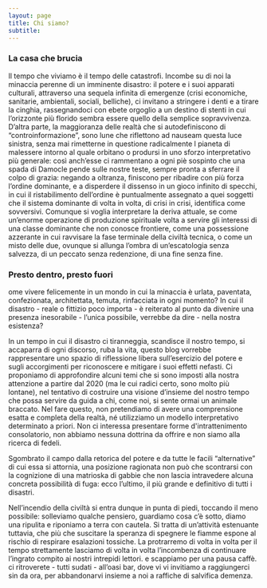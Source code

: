 ```yaml
---
layout: page
title: Chi siamo?
subtitle: 
---
```

### La casa che brucia
Il tempo che viviamo è il tempo delle catastrofi. Incombe su di noi la minaccia perenne di un imminente disastro: il potere e i suoi apparati culturali, attraverso una sequela infinita di emergenze (crisi economiche, sanitarie, ambientali, sociali, belliche), ci invitano a stringere i denti e a tirare la cinghia, rassegnandoci con ebete orgoglio a un destino di stenti in cui l’orizzonte più florido sembra essere quello della semplice sopravvivenza. 
D’altra parte, la maggioranza delle realtà che si autodefiniscono di “controinformazione”, sono lune che riflettono ad nauseam questa luce sinistra, senza mai rimetterne in questione radicalmente l pianeta di malessere intorno al quale orbitano o prodursi in uno sforzo interpretativo più generale: così anch’esse ci rammentano a ogni piè sospinto che una spada di Damocle pende sulle nostre teste, sempre pronta a sferrare il colpo di grazia: negando a oltranza, finiscono per ribadire con più forza l’ordine dominante, e a disperdere il dissenso in un gioco infinito di specchi, in cui il ristabilimento dell’ordine è puntualmente assegnato a quei soggetti che il sistema dominante di volta in volta, di crisi in crisi, identifica come sovversivi. 
Comunque si voglia interpretare la deriva attuale, se come un’enorme operazione di produzione spirituale volta a servire gli interessi di una classe dominante che non conosce frontiere, come una possessione azzerante in cui ravvisare la fase terminale della civiltà tecnica, o come un misto delle due, ovunque si allunga l’ombra di un’escatologia senza salvezza, di un peccato senza redenzione, di una fine senza fine. 

### Presto dentro, presto fuori
ome vivere felicemente in un mondo in cui la minaccia è urlata, paventata, confezionata, architettata, temuta, rinfacciata in ogni momento? In cui il disastro - reale o fittizio poco importa - è reiterato al punto da divenire una presenza inesorabile - l’unica possibile, verrebbe da dire - nella nostra esistenza? 





In un tempo in cui il disastro ci tiranneggia, scandisce il nostro tempo, si accaparra di ogni discorso, ruba la vita, questo blog vorrebbe rappresentare uno spazio di riflessione libera sull’esercizio del potere e sugli accorgimenti per riconoscere e mitigare i suoi effetti nefasti.
Ci proponiamo di approfondire alcuni temi che si sono imposti alla nostra attenzione a partire dal 2020 (ma le cui radici certo, sono molto più lontane), nel tentativo di costruire una visione d’insieme del nostro tempo che possa servire da guida a chi, come noi, si sente ormai un animale braccato. Nel fare questo, non pretendiamo di avere una comprensione esatta e completa della realtà, né utilizziamo un modello interpretativo determinato a priori. Non ci interessa presentare forme d'intrattenimento consolatorio, non abbiamo nessuna dottrina da offrire e non siamo alla ricerca di fedeli.

Sgombrato il campo dalla retorica del potere e da tutte le facili “alternative” di cui essa si attornia, una posizione ragionata non può che scontrarsi con la cognizione di una matrioska di gabbie che non lascia intravedere alcuna concreta possibilità di fuga: ecco l’ultimo, il più grande e definitivo di tutti i disastri.

Nell’incendio della civiltà si entra dunque in punta di piedi, toccando il meno possibile: solleviamo qualche pensiero, guardiamo cosa c’è sotto, diamo una ripulita e riponiamo a terra con cautela. Si tratta di un’attività estenuante tuttavia, che più che suscitare la speranza di spegnere le fiamme espone al rischio di respirare esalazioni tossiche. La protrarremo di volta in volta per il tempo strettamente lasciamo di volta in volta l’incombenza di continuare l’ingrato compito ai nostri intrepidi lettori. e scappiamo per una pausa caffè. ci ritroverete - tutti sudati - all’oasi bar, dove vi vi invitiamo a raggiungerci sin da ora, per abbandonarvi insieme a noi a raffiche di salvifica demenza.



